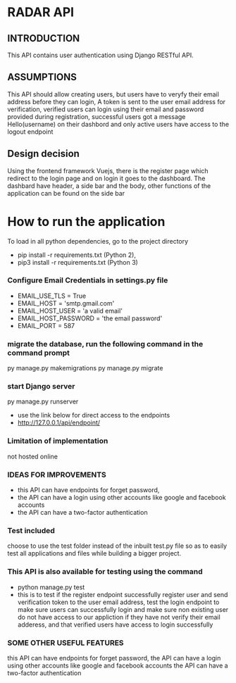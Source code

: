 # RADAR API

## INTRODUCTION
This API contains user authentication using Django RESTful API. 

## ASSUMPTIONS
This API should allow creating users, but users have to veryfy their email address before they can login, A token is sent to the user email address for verification, verified users can login using their email and password provided during registration, successful users got a message Hello(username) on their dashbord and only active users have access to the logout endpoint

## Design decision 
Using the frontend framework Vuejs, there is the register page which redirect to the login page and on login it goes to the dashboard. The dashbard have header, a side bar and the body, other functions of the application can be found on the side bar 

# How to run the application
To load in all python dependencies, go to the project directory
* pip install -r requirements.txt (Python 2), 
* pip3 install -r requirements.txt (Python 3)

### Configure Email Credentials in settings.py file
* EMAIL_USE_TLS = True
* EMAIL_HOST = 'smtp.gmail.com'
* EMAIL_HOST_USER = 'a valid email'
* EMAIL_HOST_PASSWORD = 'the email password'
* EMAIL_PORT = 587

### migrate the database, run the following command in the command prompt
py manage.py makemigrations
py manage.py migrate

### start Django server
py manage.py runserver
* use the link below for direct access to the endpoints
* http://127.0.0.1/api/endpoint/

### Limitation of implementation
not hosted online

### IDEAS FOR IMPROVEMENTS
* this API can have endpoints for forget password, 
* the API can have a login using other accounts like google and facebook accounts
* the API can have a two-factor authentication

### Test included
choose to use the test folder instead of the inbuilt test.py file so as to easily test all applications and files while building a bigger project.

### This API is also available for testing using the command 
* python manage.py test
* this is to test if the register endpoint successfully register user and send verification token to the user email address, test the login endpoint to make sure users can successfully login and make sure non existing user do not have access to our appliction if they have not verify their email adderess, and that verified users have access to login successfully


### SOME OTHER USEFUL FEATURES
this API can have endpoints for forget password, 
the API can have a login using other accounts like google and facebook accounts
the API can have a two-factor authentication
